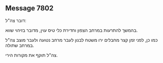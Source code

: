 ## Message 7802

דובר צה"ל:

בהמשך להתרעות במרחב הצפון וחדירת כלי טיס עוין, מדובר בזיהוי שווא.

כמו כן, לפני זמן קצר מחבלים ירו משטח לבנון לעבר מרחב נטועה ולעבר מוצב צה"ל במרחב שתולה.

צה"ל תוקף את מקורות הירי.


